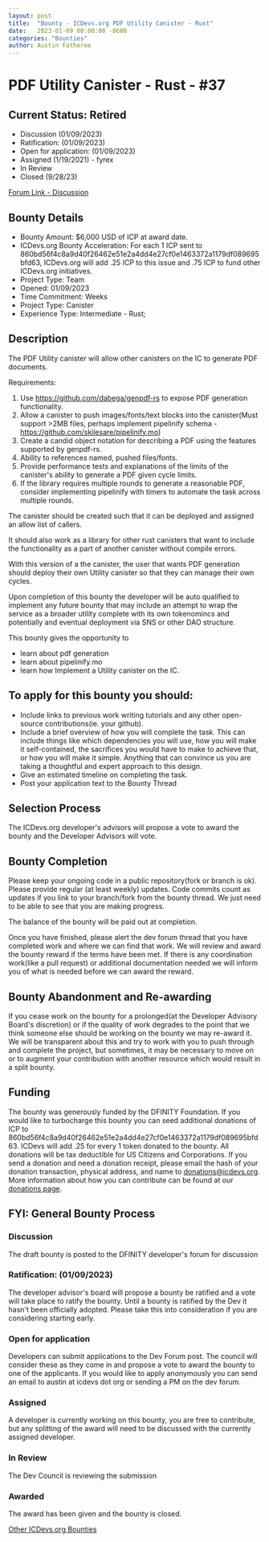 ```yaml
---
layout: post
title:  "Bounty - ICDevs.org PDF Utility Canister - Rust"
date:   2023-01-09 00:00:00 -0600
categories: "Bounties"
author: Austin Fatheree
---
```


# PDF Utility Canister - Rust - #37

## Current Status: Retired

* Discussion (01/09/2023)
* Ratification: (01/09/2023) 
* Open for application: (01/09/2023)
* Assigned (1/19/2021) - fyrex
* In Review 
* Closed (9/28/23)

[Forum Link - Discussion](https://forum.dfinity.org/t/open-icdevs-org-bounty-37-pdf-utility-canister-rust-6-000/17890/3)

## Bounty Details

* Bounty Amount: $6,000 USD of ICP at award date.
* ICDevs.org Bounty Acceleration: For each 1 ICP sent to 860bd56f4c8a9d40f26462e51e2a4dd4e27cf0e1463372a1179df089695bfd63, ICDevs.org will add  .25 ICP to this issue and .75 ICP to fund other ICDevs.org initiatives.
* Project Type: Team
* Opened: 01/09/2023
* Time Commitment: Weeks
* Project Type: Canister
* Experience Type: Intermediate - Rust;

## Description

The PDF Utility canister will allow other canisters on the IC to generate PDF documents.

Requirements:

1. Use https://github.com/dabega/genpdf-rs to expose PDF generation functionality.
2. Allow a canister to push images/fonts/text blocks into the canister(Must support >2MB files, perhaps implement pipelinify schema - https://github.com/skilesare/pipelinify.mo)
3. Create a candid object notation for describing a PDF using the features supported by genpdf-rs.
4. Ability to references named, pushed files/fonts.
5. Provide performance tests and explanations of the limits of the canister's ability to generate a PDF given cycle limits.
6. If the library requires multiple rounds to generate a reasonable PDF, consider implementing pipelinify with timers to automate the task across multiple rounds.

The canister should be created such that it can be deployed and assigned an allow list of callers.

It should also work as a library for other rust canisters that want to include the functionality as a part of another canister without compile errors.

With this version of a the canister, the user that wants PDF generation should deploy their own Utility canister so that they can manage their own cycles. 

Upon completion of this bounty the developer will be auto qualified to implement any future bounty that may include an attempt to wrap the service as a broader utility complete with its own tokenomincs and potentially and eventual deployment via SNS or other DAO structure.


This bounty gives the opportunity to

* learn about pdf generation
* learn about pipelinify.mo
* learn how Implement a Utility canister on the IC.

## To apply for this bounty you should:

* Include links to previous work writing tutorials and any other open-source contributions(ie. your github).
* Include a brief overview of how you will complete the task. This can include things like which dependencies you will use, how you will make it self-contained, the sacrifices you would have to make to achieve that, or how you will make it simple. Anything that can convince us you are taking a thoughtful and expert approach to this design.
* Give an estimated timeline on completing the task.
* Post your application text to the Bounty Thread

## Selection Process

The ICDevs.org developer's advisors will propose a vote to award the bounty and the Developer Advisors will vote.

## Bounty Completion

Please keep your ongoing code in a public repository(fork or branch is ok). Please provide regular (at least weekly) updates.  Code commits count as updates if you link to your branch/fork from the bounty thread.  We just need to be able to see that you are making progress.

The balance of the bounty will be paid out at completion.

Once you have finished, please alert the dev forum thread that you have completed work and where we can find that work.  We will review and award the bounty reward if the terms have been met.  If there is any coordination work(like a pull request) or additional documentation needed we will inform you of what is needed before we can award the reward.

## Bounty Abandonment and Re-awarding

If you cease work on the bounty for a prolonged(at the Developer Advisory Board's discretion) or if the quality of work degrades to the point that we think someone else should be working on the bounty we may re-award it.  We will be transparent about this and try to work with you to push through and complete the project, but sometimes, it may be necessary to move on or to augment your contribution with another resource which would result in a split bounty.

## Funding

The bounty was generously funded by the DFINITY Foundation. If you would like to turbocharge this bounty you can seed additional donations of ICP to 860bd56f4c8a9d40f26462e51e2a4dd4e27cf0e1463372a1179df089695bfd63.  ICDevs will add .25 for every 1 token donated to the bounty.  All donations will be tax deductible for US Citizens and Corporations.  If you send a donation and need a donation receipt, please email the hash of your donation transaction, physical address, and name to donations@icdevs.org.  More information about how you can contribute can be found at our [donations page](https://icdevs.org/donations.html).


## FYI: General Bounty Process

### Discussion

The draft bounty is posted to the DFINITY developer's forum for discussion

### Ratification: (01/09/2023)

The developer advisor's board will propose a bounty be ratified and a vote will take place to ratify the bounty.  Until a bounty is ratified by the Dev it hasn't been officially adopted. Please take this into consideration if you are considering starting early.

### Open for application

Developers can submit applications to the Dev Forum post.  The council will consider these as they come in and propose a vote to award the bounty to one of the applicants.  If you would like to apply anonymously you can send an email to austin at icdevs dot org or sending a PM on the dev forum.

### Assigned

A developer is currently working on this bounty, you are free to contribute, but any splitting of the award will need to be discussed with the currently assigned developer.

### In Review

The Dev Council is reviewing the submission

### Awarded

The award has been given and the bounty is closed.



[Other ICDevs.org Bounties](https://icdevs.org/bounties.html)

